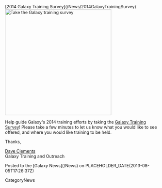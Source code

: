 <div class='newsItemHeader'>[2014 Galaxy Training Survey](/News/2014GalaxyTrainingSurvey)</div>

<div class='right'><a href='http://bit.ly/gxy14training'><img src='/GalaxyTrainingSurvey.png' alt='Take the Galaxy training survey' width="350" /></a></div>

Help guide Galaxy's 2014 training efforts by taking the [Galaxy Training Survey](http://bit.ly/gxy14training)! Please take a few minutes to let us know what you would like to see offered, and where you would like training to be held.

Thanks,

[Dave Clements](/DaveClements)<br />
Galaxy Training and Outreach

<div class='newsItemFooter'>Posted to the [Galaxy News](/News) on PLACEHOLDER_DATE(2013-08-05T17:26:37Z)</div>

CategoryNews
